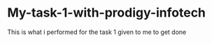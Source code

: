 # My-task-1-with-prodigy-infotech
This is what i performed for the task 1 given to me  to get done 
